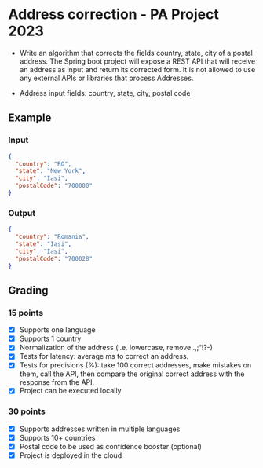 # Address correction - PA Project 2023

- Write an algorithm that corrects the fields country, state, city of a postal address. The Spring boot project will
  expose a REST API that will receive an address as input and return its corrected form. It is not allowed to use any
  external APIs or libraries that process Addresses.


- Address input fields: country, state, city, postal code

## Example

### Input

```json
{
  "country": "RO",
  "state": "New York",
  "city": "Iasi",
  "postalCode": "700000"
}
```

### Output

```json
{
  "country": "Romania",
  "state": "Iasi",
  "city": "Iasi",
  "postalCode": "700028"
}
```

## Grading

### 15 points

- [x] Supports one language
- [x] Supports 1 country
- [x] Normalization of the address (i.e. lowercase, remove .,;“!?-)
- [x] Tests for latency: average ms to correct an address.
- [x] Tests for precisions (%): take 100 correct addresses, make mistakes on them, call the API, then compare the
  original
  correct address with the response from the API.
- [x] Project can be executed locally

### 30 points

- [x] Supports addresses written in multiple languages
- [x] Supports 10+ countries
- [x] Postal code to be used as confidence booster (optional)
- [x] Project is deployed in the cloud
